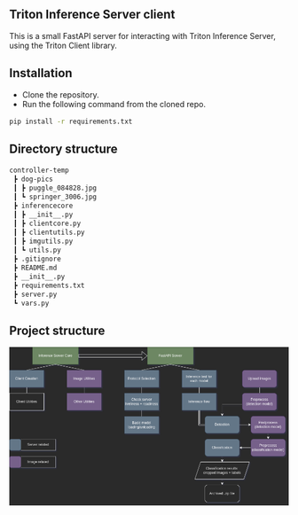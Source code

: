## Triton Inference Server client
This is a small FastAPI server for interacting with Triton Inference Server, using the Triton Client library.

## Installation
- Clone the repository.
- Run the following command from the cloned repo.
```bash
pip install -r requirements.txt
```

## Directory structure
```
controller-temp
 ┣ dog-pics
 ┃ ┣ puggle_084828.jpg
 ┃ ┗ springer_3006.jpg
 ┣ inferencecore
 ┃ ┣ __init__.py
 ┃ ┣ clientcore.py
 ┃ ┣ clientutils.py
 ┃ ┣ imgutils.py
 ┃ ┗ utils.py
 ┣ .gitignore
 ┣ README.md
 ┣ __init__.py
 ┣ requirements.txt
 ┣ server.py
 ┗ vars.py
```

## Project structure
![Project Structure](./docs/project_structure.png)